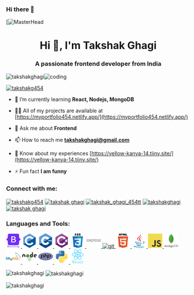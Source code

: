### Hi there 👋

[![MasterHead](https://images.search.yahoo.com/search/images;_ylt=Awr9.5otmbxlVzEPJdeJzbkF;_ylu=c2VjA3NlYXJjaARzbGsDYnV0dG9u;_ylc=X1MDOTYwNjI4NTcEX3IDMgRmcgNtY2FmZWUEZnIyA3A6cyx2OmksbTpzYi10b3AEZ3ByaWQDMjRpTi5hVU9RMEtiQUtILjNnYVdHQQRuX3JzbHQDMARuX3N1Z2cDMQRvcmlnaW4DaW1hZ2VzLnNlYXJjaC55YWhvby5jb20EcG9zAzAEcHFzdHIDBHBxc3RybAMwBHFzdHJsAzI3BHF1ZXJ5A2FuaW1hdGVkJTIwY29kZGluZyUyMGJhbm5lciUyMGdpZgR0X3N0bXADMTcwNjg1ODgxMA--?p=animated+codding+banner+gif&fr=mcafee&fr2=p%3As%2Cv%3Ai%2Cm%3Asb-top&ei=UTF-8&x=wrt&type=E211US885G0#id=0&iurl=https%3A%2F%2Fcamo.githubusercontent.com%2Fba9f3bd30647e352a3f5e1e45eb45c6ec7bad6155cd16aaedf4a426738da0ca5%2F68747470733a2f2f696e646f616e616c79746963612e636f6d2f7374617469632f696d616765732f62616e6e6572722e676966&action=click)
<h1 align="center">Hi 👋, I'm Takshak Ghagi</h1>
<h3 align="center">A passionate frontend developer from India</h3>
<img align="right" alt="coding" width="400" src="https://images.search.yahoo.com/search/images;_ylt=AwrOsovvlrxlizEA4YRXNyoA;_ylu=Y29sbwNncTEEcG9zAzEEdnRpZAMEc2VjA3BpdnM-?p=animated+coding+gif&fr2=piv-web&type=E211US885G0&fr=mcafee#id=25&iurl=https%3A%2F%2Fcdn.dribbble.com%2Fusers%2F2131993%2Fscreenshots%2F4948736%2Fthoughtworks-gif_dribbble.gif&action=click">

<p align="left"> <img src="https://komarev.com/ghpvc/?username=takshakghagi&label=Profile%20views&color=0e75b6&style=flat" alt="takshakghagi" /> </p>

<p align="left"> <a href="https://twitter.com/takshakg454" target="blank"><img src="https://img.shields.io/twitter/follow/takshakg454?logo=twitter&style=for-the-badge" alt="takshakg454" /></a> </p>

- 🌱 I’m currently learning **React, Nodejs, MongoDB**

- 👨‍💻 All of my projects are available at [https://myportfolio454.netlify.app/](https://myportfolio454.netlify.app/)

- 💬 Ask me about **Frontend**

- 📫 How to reach me **takshakghagi@gmail.com**

- 📄 Know about my experiences [https://yellow-kanya-14.tiiny.site/](https://yellow-kanya-14.tiiny.site/)

- ⚡ Fun fact **I am funny**

<h3 align="left">Connect with me:</h3>
<p align="left">
<a href="https://twitter.com/takshakg454" target="blank"><img align="center" src="https://raw.githubusercontent.com/rahuldkjain/github-profile-readme-generator/master/src/images/icons/Social/twitter.svg" alt="takshakg454" height="30" width="40" /></a>
<a href="https://linkedin.com/in/takshak ghagi" target="blank"><img align="center" src="https://raw.githubusercontent.com/rahuldkjain/github-profile-readme-generator/master/src/images/icons/Social/linked-in-alt.svg" alt="takshak ghagi" height="30" width="40" /></a>
<a href="https://instagram.com/takshak_ghagi_454tt" target="blank"><img align="center" src="https://raw.githubusercontent.com/rahuldkjain/github-profile-readme-generator/master/src/images/icons/Social/instagram.svg" alt="takshak_ghagi_454tt" height="30" width="40" /></a>
<a href="https://www.hackerrank.com/takshakghagi" target="blank"><img align="center" src="https://raw.githubusercontent.com/rahuldkjain/github-profile-readme-generator/master/src/images/icons/Social/hackerrank.svg" alt="takshakghagi" height="30" width="40" /></a>
<a href="https://www.hackerearth.com/takshak ghagi" target="blank"><img align="center" src="https://raw.githubusercontent.com/rahuldkjain/github-profile-readme-generator/master/src/images/icons/Social/hackerearth.svg" alt="takshak ghagi" height="30" width="40" /></a>
</p>

<h3 align="left">Languages and Tools:</h3>
<p align="left"> <a href="https://getbootstrap.com" target="_blank" rel="noreferrer"> <img src="https://raw.githubusercontent.com/devicons/devicon/master/icons/bootstrap/bootstrap-plain-wordmark.svg" alt="bootstrap" width="40" height="40"/> </a> <a href="https://www.cprogramming.com/" target="_blank" rel="noreferrer"> <img src="https://raw.githubusercontent.com/devicons/devicon/master/icons/c/c-original.svg" alt="c" width="40" height="40"/> </a> <a href="https://www.w3schools.com/cpp/" target="_blank" rel="noreferrer"> <img src="https://raw.githubusercontent.com/devicons/devicon/master/icons/cplusplus/cplusplus-original.svg" alt="cplusplus" width="40" height="40"/> </a> <a href="https://www.w3schools.com/cs/" target="_blank" rel="noreferrer"> <img src="https://raw.githubusercontent.com/devicons/devicon/master/icons/csharp/csharp-original.svg" alt="csharp" width="40" height="40"/> </a> <a href="https://www.w3schools.com/css/" target="_blank" rel="noreferrer"> <img src="https://raw.githubusercontent.com/devicons/devicon/master/icons/css3/css3-original-wordmark.svg" alt="css3" width="40" height="40"/> </a> <a href="https://expressjs.com" target="_blank" rel="noreferrer"> <img src="https://raw.githubusercontent.com/devicons/devicon/master/icons/express/express-original-wordmark.svg" alt="express" width="40" height="40"/> </a> <a href="https://git-scm.com/" target="_blank" rel="noreferrer"> <img src="https://www.vectorlogo.zone/logos/git-scm/git-scm-icon.svg" alt="git" width="40" height="40"/> </a> <a href="https://www.w3.org/html/" target="_blank" rel="noreferrer"> <img src="https://raw.githubusercontent.com/devicons/devicon/master/icons/html5/html5-original-wordmark.svg" alt="html5" width="40" height="40"/> </a> <a href="https://www.java.com" target="_blank" rel="noreferrer"> <img src="https://raw.githubusercontent.com/devicons/devicon/master/icons/java/java-original.svg" alt="java" width="40" height="40"/> </a> <a href="https://developer.mozilla.org/en-US/docs/Web/JavaScript" target="_blank" rel="noreferrer"> <img src="https://raw.githubusercontent.com/devicons/devicon/master/icons/javascript/javascript-original.svg" alt="javascript" width="40" height="40"/> </a> <a href="https://www.mongodb.com/" target="_blank" rel="noreferrer"> <img src="https://raw.githubusercontent.com/devicons/devicon/master/icons/mongodb/mongodb-original-wordmark.svg" alt="mongodb" width="40" height="40"/> </a> <a href="https://www.mysql.com/" target="_blank" rel="noreferrer"> <img src="https://raw.githubusercontent.com/devicons/devicon/master/icons/mysql/mysql-original-wordmark.svg" alt="mysql" width="40" height="40"/> </a> <a href="https://nodejs.org" target="_blank" rel="noreferrer"> <img src="https://raw.githubusercontent.com/devicons/devicon/master/icons/nodejs/nodejs-original-wordmark.svg" alt="nodejs" width="40" height="40"/> </a> <a href="https://www.php.net" target="_blank" rel="noreferrer"> <img src="https://raw.githubusercontent.com/devicons/devicon/master/icons/php/php-original.svg" alt="php" width="40" height="40"/> </a> <a href="https://www.python.org" target="_blank" rel="noreferrer"> <img src="https://raw.githubusercontent.com/devicons/devicon/master/icons/python/python-original.svg" alt="python" width="40" height="40"/> </a> <a href="https://reactjs.org/" target="_blank" rel="noreferrer"> <img src="https://raw.githubusercontent.com/devicons/devicon/master/icons/react/react-original-wordmark.svg" alt="react" width="40" height="40"/> </a> </p>

<p><img align="left" src="https://github-readme-stats.vercel.app/api/top-langs?username=takshakghagi&show_icons=true&locale=en&layout=compact" alt="takshakghagi" /></p>

<p>&nbsp;<img align="center" src="https://github-readme-stats.vercel.app/api?username=takshakghagi&show_icons=true&locale=en" alt="takshakghagi" /></p>

<p><img align="center" src="https://github-readme-streak-stats.herokuapp.com/?user=takshakghagi&" alt="takshakghagi" /></p>
